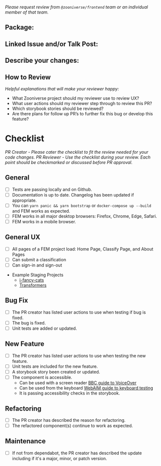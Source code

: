 _Please request review from `@zooniverse/frontend` team or an individual member of that team._ 

## Package:

## Linked Issue and/or Talk Post:

## Describe your changes:

## How to Review
_Helpful explanations that will make your reviewer happy:_
- What Zooniverse project should my reviewer use to review UX?
- What user actions should my reviewer step through to review this PR?
- Which storybook stories should be reviewed?
- Are there plans for follow up PR’s to further fix this bug or develop this feature?

# Checklist
_PR Creator - Please cater the checklist to fit the review needed for your code changes._
_PR Reviewer - Use the checklist during your review. Each point should be checkmarked or discussed before PR approval._

## General
- [ ] Tests are passing locally and on Github.
- [ ] Documentation is up to date. Changelog has been updated if appropriate.
- [ ] You can `yarn panic && yarn bootstrap` or `docker-compose up --build` and FEM works as expected.
- [ ] FEM works in all major desktop browsers: Firefox, Chrome, Edge, Safari.
- [ ] FEM works in a mobile browser.

## General UX
- [ ] All pages of a FEM project load: Home Page, Classify Page, and About Pages
- [ ] Can submit a classification
- [ ] Can sign-in and sign-out
- Example Staging Projects
    - [i-fancy-cats](https://local.zooniverse.org:3000/projects/brooke/i-fancy-cats)
    - [Transformers](https://local.zooniverse.org:3000/projects/darkeshard/test-project-2022)

## Bug Fix
- [ ] The PR creator has listed user actions to use when testing if bug is fixed.
- [ ] The bug is fixed.
- [ ] Unit tests are added or updated.

## New Feature
- [ ] The PR creator has listed user actions to use when testing the new feature.
- [ ] Unit tests are included for the new feature.
- [ ] A storybook story been created or updated.
- [ ] The component is accessible.
  - Can be used with a screen reader [BBC guide to VoiceOver](https://bbc.github.io/accessibility-news-and-you/accessibility-and-testing-with-voiceover-os.html)
  - Can be used from the keyboard [WebAIM guide to keyboard testing](https://webaim.org/techniques/keyboard/#testing)
  - It is passing accessibility checks in the storybook.

## Refactoring
- [ ] The PR creator has described the reason for refactoring.
- [ ] The refactored component(s) continue to work as expected.

## Maintenance
- [ ] If not from dependabot, the PR creator has described the update including if it's a major, minor, or patch version.
